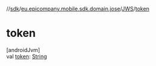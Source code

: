 //[sdk](../../../index.md)/[eu.epicompany.mobile.sdk.domain.jose](../index.md)/[JWS](index.md)/[token](token.md)

# token

[androidJvm]\
val [token](token.md): [String](https://kotlinlang.org/api/latest/jvm/stdlib/kotlin/-string/index.html)
